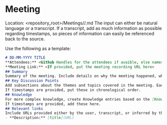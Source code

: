 # Meeting

Location: <repository_root>/Meetings/<Category>/<DD-MM-YYYY-TITLE>.md
The input can either be natural language or a transcript. If a transcript, add as much information as possible regarding timestamps, so pieces of information can easily be referenced back to the source.

Use the following as a template:
```markdown
# DD-MM-YYYY TITLE
**Attendees:** <Github Handles for the attendees if avaible, else names, separated by commas>
**Meeting Link:** <If provided, put the meeting recording URL here>
## Summary 
Summary of the meeting. Include details on why the meeting happened, what conversations took place, and resolutions.
## Key Discussion Points
Add subsections about the themes and topics covered in the meeting. Each subsection should then contain bullet-pointed lists of the topic. Use your knowledge to reference information, and link to it if available.
If timestamps are provided, put these in chronological order.
## Knowledge
For more complex knowledge, create Knowledge entries based on the [Knowledge template](./knowledge.md) and reference it via link here, in a bullet point list format. 
If timestamps are provided, add these here.
## Relevant links
Include URLs provided either by the user, transcript, or inferred by the conversation. They should have the format:
- **Description:** [title](URL) 
```